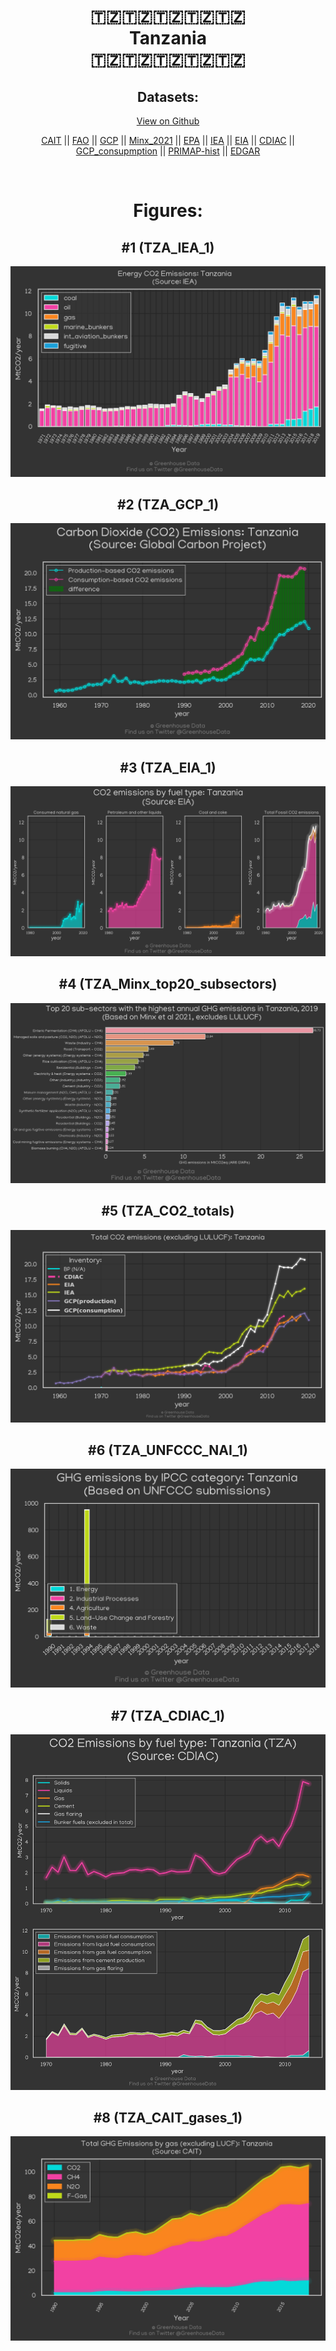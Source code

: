 
<center>
<h1 align="center">
🇹🇿🇹🇿🇹🇿🇹🇿🇹🇿
<br>
Tanzania
<br>
🇹🇿🇹🇿🇹🇿🇹🇿🇹🇿
</h1>
<h2>Datasets:</h2>
<p><a href="https://github.com/dquintani/GreenhouseData/tree/master/country_data/TZA_Tanzania/data">View on Github</a>
<br></p><p><a href="data/TZA_CAIT.csv">CAIT</a> || <a href="data/TZA_FAO.csv">FAO</a> || <a href="data/TZA_GCP.csv">GCP</a> || <a href="data/TZA_Minx_2021.csv">Minx_2021</a> || <a href="data/TZA_EPA.csv">EPA</a> || <a href="data/TZA_IEA.csv">IEA</a> || <a href="data/TZA_EIA.csv">EIA</a> || <a href="data/TZA_CDIAC.csv">CDIAC</a> || <a href="data/TZA_GCP_consupmption.csv">GCP_consupmption</a> || <a href="data/TZA_PRIMAP-hist.csv">PRIMAP-hist</a> || <a href="data/TZA_EDGAR.csv">EDGAR</a></p><p><br></p>
<h1>Figures:</h1><h2>#1 (TZA_IEA_1)</h2>
<p><img alt="" src="figures/TZA_IEA_1.png" /></p><h2>#2 (TZA_GCP_1)</h2>
<p><img alt="" src="figures/TZA_GCP_1.png" /></p><h2>#3 (TZA_EIA_1)</h2>
<p><img alt="" src="figures/TZA_EIA_1.png" /></p><h2>#4 (TZA_Minx_top20_subsectors)</h2>
<p><img alt="" src="figures/TZA_Minx_top20_subsectors.png" /></p><h2>#5 (TZA_CO2_totals)</h2>
<p><img alt="" src="figures/TZA_CO2_totals.png" /></p><h2>#6 (TZA_UNFCCC_NAI_1)</h2>
<p><img alt="" src="figures/TZA_UNFCCC_NAI_1.png" /></p><h2>#7 (TZA_CDIAC_1)</h2>
<p><img alt="" src="figures/TZA_CDIAC_1.png" /></p><h2>#8 (TZA_CAIT_gases_1)</h2>
<p><img alt="" src="figures/TZA_CAIT_gases_1.png" /></p>